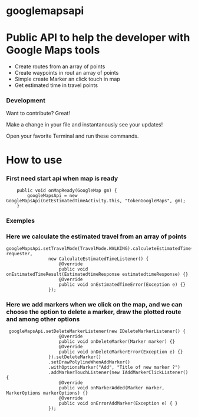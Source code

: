 # googlemapsapi

# Public API to help the developer with Google Maps tools

  - Create routes from an array of points
  - Create waypoints in rout an array of points
  - Simple create Marker an click touch in map
  - Get estimated time in travel points 

### Development

Want to contribute? Great!

Make a change in your file and instantanously see your updates!

Open your favorite Terminal and run these commands.

# How to use
### First need start api when map is ready

```@Override
    public void onMapReady(GoogleMap gm) {
        googleMapsApi = new GoogleMapsApi(GetEstimatedTimeActivity.this, "tokenGoogleMaps", gm);
    } 
```
    
### Exemples

### Here we calculate the estimated travel from an array of points
```
googleMapsApi.setTravelMode(TravelMode.WALKING).calculeteEstimatedTime(latLngs, requester,
                new CalculateEstimatedTimeListener() {
                    @Override
                    public void onEstimatedTimeResult(EstimatedtimeResponse estimatedtimeResponse) {}
                    @Override
                    public void onEstimatedTimeError(Exception e) {}
                });
 ```
                
### Here we add markers when we click on the map, and we can choose the option to delete a marker, draw the plotted route and among other options
```
 googleMapsApi.setDeleteMarkerListener(new IDeleteMarkerListener() {
                    @Override
                    public void onDeleteMarker(Marker marker) {}
                    @Override
                    public void onDeleteMarkerError(Exception e) {}
                }).setDeleteMarker()
                .setDrawPolylineWhenAddMarker()
                .withOptionsMarker("Add", "Title of new marker ?")
                .addMarkerTouchListener(new IAddMarkerClickListener() {
                    @Override
                    public void onMarkerAdded(Marker marker, MarkerOptions markerOptions) {}
                    @Override
                    public void onErrorAddMarker(Exception e) { }
                });
 ```
 
